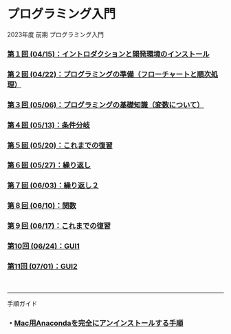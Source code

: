 # プログラミング入門

2023年度 前期 プログラミング入門

### [第１回 (04/15)：イントロダクションと開発環境のインストール](01/)

### [第２回 (04/22)：プログラミングの準備（フローチャートと順次処理）](02/)

### [第３回 (05/06)：プログラミングの基礎知識（変数について）](03/)

### [第４回 (05/13)：条件分岐](04/)

### [第５回 (05/20)：これまでの復習](05/)

### [第６回 (05/27)：繰り返し](06/)

### [第７回 (06/03)：繰り返し２](07/)

### [第８回 (06/10)：関数](08/)

### [第９回 (06/17)：これまでの復習](09/)

### [第10回 (06/24)：GUI1](10/)

### [第11回 (07/01)：GUI2](11/)

　

---

手順ガイド

### ・[Mac用Anacondaを完全にアンインストールする手順](anaconda-uninstall-macos/) 

